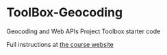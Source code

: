 # ToolBox-Geocoding
Geocoding and Web APIs Project Toolbox starter code

Full instructions at [the course website](https://sd17spring.github.io/toolboxes/geocoding-and-web-apis/)
